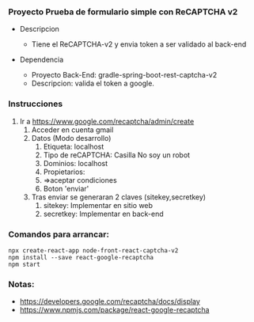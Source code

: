 ### Proyecto Prueba de formulario simple con ReCAPTCHA v2
* Descripcion
    * Tiene el ReCAPTCHA-v2 y envia token a ser validado al back-end

* Dependencia 
    * Proyecto Back-End: gradle-spring-boot-rest-captcha-v2
    * Descripcion: valida el token a google.

### Instrucciones
1. Ir a https://www.google.com/recaptcha/admin/create
   1. Acceder en cuenta gmail
   2. Datos (Modo desarrollo)
      1. Etiqueta: localhost
      2. Tipo de reCAPTCHA: Casilla No soy un robot
      3. Dominios: localhost
      4. Propietarios: <correos>
      5. =>aceptar condiciones
      6. Boton 'enviar'
   3. Tras enviar se generaran 2 claves (sitekey,secretkey)
      1. sitekey: Implementar en sitio web
      2. secretkey: Implementar en back-end


### Comandos para arrancar:
```
npx create-react-app node-front-react-captcha-v2
npm install --save react-google-recaptcha
npm start
```


### Notas:
* https://developers.google.com/recaptcha/docs/display
* https://www.npmjs.com/package/react-google-recaptcha
<!-- * https://www.youtube.com/watch?v=wGxDfSWC4Ww (Aprende React en 15 Minutos)(repaso)
* https://www.youtube.com/watch?v=3r7YMaT1k6Y (How To Implement reCAPTCHA In ReactJS)(se sacan ideas)
* https://blog.logrocket.com/implement-recaptcha-react-application/ (Tutorial de referencia)(se adapta)
* https://www.youtube.com/watch?v=3yi0yvHgPfQ (Fetch API with Async/Await (GET, POST, PUT, DELETE))
* https://reactjs.org/docs/forms.html (handleSubmit)(Busque como se implementaba el form) -->

